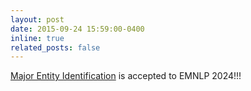 ```yaml
---
layout: post
date: 2015-09-24 15:59:00-0400
inline: true
related_posts: false
---
```


[Major Entity Identification](https://kawshikmanikantan.github.io/MEI) is accepted to EMNLP 2024!!!
